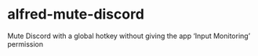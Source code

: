 # alfred-mute-discord
Mute Discord with a global hotkey without giving the app ‘Input Monitoring’ permission
